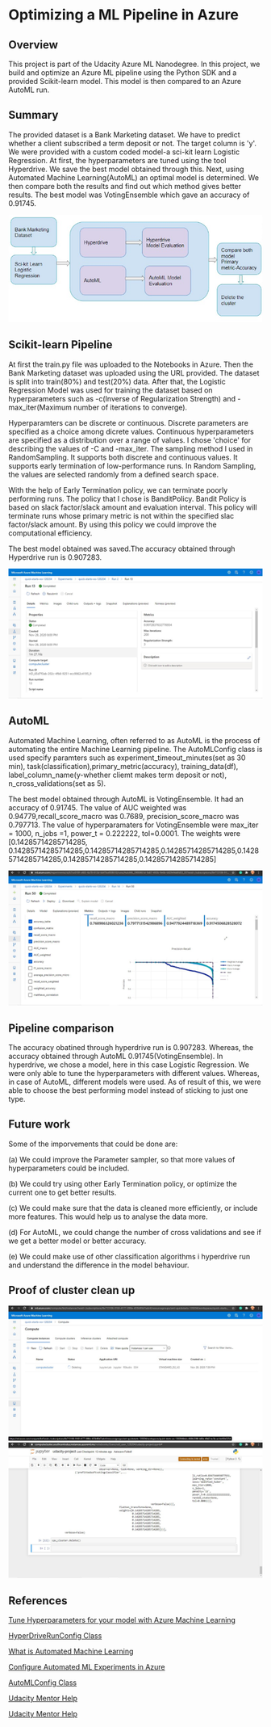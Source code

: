 # Optimizing a ML Pipeline in Azure

## Overview
This project is part of the Udacity Azure ML Nanodegree. In this project, we build and optimize an Azure ML pipeline using the Python SDK and a provided Scikit-learn model. This model is then compared to an Azure AutoML run.

## Summary

The provided dataset is a Bank Marketing dataset. We have to predict whether a client subscribed a term deposit or not. The target column is 'y'. We were provided with a custom coded model-a sci-kit learn Logistic Regression. At first, the hyperparameters are tuned using the tool Hyperdrive. We save the best model obtained through this. Next, using Automated Machine Learning(AutoML) an optimal model is determined. We then compare both the results and find out which method gives better results. The best model was VotingEnsemble which gave an accuracy of 0.91745.

<img src = "Screenshots/block_diagram.jpg" alt = "Block Diagram">

## Scikit-learn Pipeline

At first the train.py file was uploaded to the Notebooks in Azure. Then the Bank Marketing dataset was uploaded using the URL provided. The dataset is split into train(80%) and test(20%) data. After that, the Logistic Regression Model was used for training the dataset based on hyperparameters such as -c(Inverse of Regularization Strength) and -max_iter(Maximum number of iterations to converge).

Hyperparamters can be discrete or continuous. Discrete parameters are specified as a choice among dicrete values. Continuous hyperparameters are specified as a distribution over a range of values. I chose 'choice' for describing the values of -C and -max_iter. The sampling method I used in RandomSampling. It supports both discrete and continuous values. It supports early termination of low-performance runs. In Random Sampling, the values are selected randomly from a defined search space.

With the help of Early Termination policy, we can terminate poorly performing runs. The policy that I chose is BanditPolicy. Bandit Policy is based on slack factor/slack amount and evaluation interval. This policy will terminate runs whose primary metric is not within the specified slac factor/slack amount. By using this policy we could improve the computational efficiency.

The best model obtained was saved.The accuracy obtained through Hyperdrive run is 0.907283.

<img src = "Screenshots/hd3.jpg" alt ="Hyperdrive Run">

## AutoML

Automated Machine Learning, often referred to as AutoML is the process of automating the entire Machine Learning pipeline. The AutoMLConfig class is used specify paramters such as experiment_timeout_minutes(set as 30 min), task(classification),primary_metric(accuracy), training_data(df), label_column_name(y-whether cliemt makes term deposit or not), n_cross_validations(set as 5).

The best model obtained through AutoML is VotingEnsemble. It had an accuracy of 0.91745. The value of AUC weighted was 0.94779,recall_score_macro was 0.7689, precision_score_macro was 0.797713. The value of hyperparamaters for VotingEnsemble were max_iter = 1000, n_jobs =1, power_t = 0.222222, tol=0.0001. The weights were [0.14285714285714285, 0.14285714285714285,0.14285714285714285,0.14285714285714285,0.14285714285714285,0.14285714285714285,0.14285714285714285]

<img src ="Screenshots/auto4.jpg" alt="AutoML Run">

## Pipeline comparison

The accuracy obatined through hyperdrive run is 0.907283. Whereas, the accuracy obtained through AutoML 0.91745(VotingEnsemble). In hyperdrive, we chose a model, here in this case Logistic Regression. We were only able to tune the hyperparameters with different values. Whereas, in case of AutoML, different models were used. As of result of this, we were able to choose the best performing model instead of sticking to just one type.

## Future work

Some of the imporvements that could be done are:

(a) We could improve the Parameter sampler, so that more values of hyperparameters could be included.

(b) We could try using other Early Termination policy, or optimize the current one to get better results.

(c) We could make sure that the data is cleaned more efficiently, or include more features. This would help us to analyse the data more.

(d) For AutoML, we could change the number of cross validations and see if we get a better model or better accuracy.

(e) We could make use of other classification algorithms i hyperdrive run and understand the difference in the model behaviour.

## Proof of cluster clean up

<img src="Screenshots/delete cluster.jpg" alt="Deleting the cluster">
<img src="Screenshots/delete.jpg" alt="Deleting the cluster">

## References

[Tune Hyperparameters for your model with Azure Machine Learning](https://docs.microsoft.com/en-us/azure/machine-learning/how-to-tune-hyperparameters)

[HyperDriveRunConfig Class](https://docs.microsoft.com/en-us/python/api/azureml-train-core/azureml.train.hyperdrive.hyperdriverunconfig?view=azure-ml-py)

[What is Automated Machine Learning](https://docs.microsoft.com/en-us/azure/machine-learning/concept-automated-ml)

[Configure Automated ML Experiments in Azure](https://docs.microsoft.com/en-us/azure/machine-learning/how-to-configure-auto-train)

[AutoMLConfig Class](https://docs.microsoft.com/en-us/python/api/azureml-train-automl-client/azureml.train.automl.automlconfig.automlconfig?view=azure-ml-py)

[Udacity Mentor Help](https://github.com/Azure/MachineLearningNotebooks/blob/a039166b901b90b6fa5a364c728aca7936e3789d/how-to-use-azureml/ml-frameworks/scikit-learn/train-hyperparameter-tune-deploy-with-sklearn/train-hyperparameter-tune-deploy-with-sklearn.ipynb)

[Udacity Mentor Help](https://knowledge.udacity.com/questions/391409)


